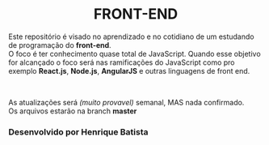 <h1 align="center"> FRONT-END </h1>
<p>
  Este repositório é visado no aprendizado e no cotidiano de um estudando de programação do <strong>front-end</strong>.<br> O foco é ter conhecimento quase total de JavaScript. Quando esse objetivo for alcançado o foco será nas ramificações do JavaScript como pro exemplo <b>React.js</b>, <b>Node.js</b>, <b>AngularJS</b> e outras linguagens de front end.
</p>
<br>
<p>
  As atualizações será <i>(muito provavel)</i> semanal, MAS nada confirmado.<br>Os arquivos estarão na branch <b>master</b>
</p>

<footer>
  <h3>Desenvolvido por Henrique Batista</h3>
</footer>
